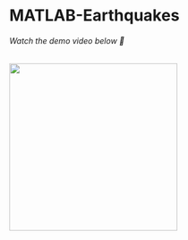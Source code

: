 # MATLAB-Earthquakes
###### Watch the demo video below :movie_camera:
[<img src="https://img.youtube.com/vi/ZJxazw6XckY/maxresdefault.jpg" width="300">](https://youtu.be/ZJxazw6XckY)

